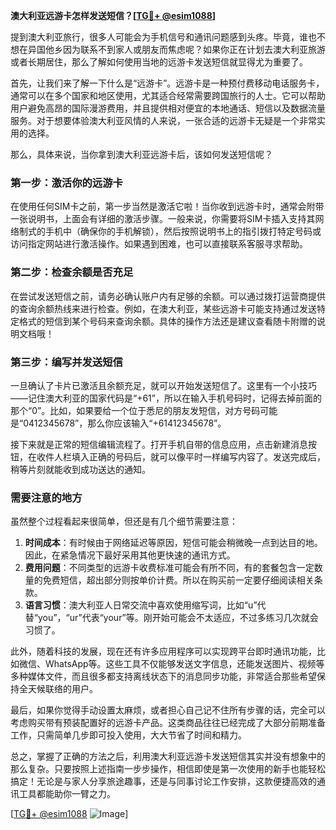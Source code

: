 **澳大利亚远游卡怎样发送短信？[[TG💪+ @esim1088](https://t.me/s/esim1088)]**

提到澳大利亚旅行，很多人可能会为手机信号和通讯问题感到头疼。毕竟，谁也不想在异国他乡因为联系不到家人或朋友而焦虑呢？如果你正在计划去澳大利亚旅游或者长期居住，那么了解如何使用当地的远游卡发送短信就显得尤为重要了。

首先，让我们来了解一下什么是“远游卡”。远游卡是一种预付费移动电话服务卡，通常可以在多个国家和地区使用，尤其适合经常需要跨国旅行的人士。它可以帮助用户避免高昂的国际漫游费用，并且提供相对便宜的本地通话、短信以及数据流量服务。对于想要体验澳大利亚风情的人来说，一张合适的远游卡无疑是一个非常实用的选择。

那么，具体来说，当你拿到澳大利亚远游卡后，该如何发送短信呢？

### 第一步：激活你的远游卡

在使用任何SIM卡之前，第一步当然是激活它啦！当你收到远游卡时，通常会附带一张说明书，上面会有详细的激活步骤。一般来说，你需要将SIM卡插入支持其网络制式的手机中（确保你的手机解锁），然后按照说明书上的指引拨打特定号码或访问指定网站进行激活操作。如果遇到困难，也可以直接联系客服寻求帮助。

### 第二步：检查余额是否充足

在尝试发送短信之前，请务必确认账户内有足够的余额。可以通过拨打运营商提供的查询余额热线来进行检查。例如，在澳大利亚，某些远游卡可能支持通过发送特定格式的短信到某个号码来查询余额。具体的操作方法还是建议查看随卡附赠的说明文档哦！

### 第三步：编写并发送短信

一旦确认了卡片已激活且余额充足，就可以开始发送短信了。这里有一个小技巧——记住澳大利亚的国家代码是“+61”，所以在输入手机号码时，记得去掉前面的那个“0”。比如，如果要给一个位于悉尼的朋友发短信，对方号码可能是“0412345678”，那么你应该输入“+61412345678”。

接下来就是正常的短信编辑流程了。打开手机自带的信息应用，点击新建消息按钮，在收件人栏填入正确的号码后，就可以像平时一样编写内容了。发送完成后，稍等片刻就能收到成功送达的通知。

### 需要注意的地方

虽然整个过程看起来很简单，但还是有几个细节需要注意：

1. **时间成本**：有时候由于网络延迟等原因，短信可能会稍微晚一点到达目的地。因此，在紧急情况下最好采用其他更快速的通讯方式。
2. **费用问题**：不同类型的远游卡收费标准可能会有所不同，有的套餐包含一定数量的免费短信，超出部分则按单价计费。所以在购买前一定要仔细阅读相关条款。
3. **语言习惯**：澳大利亚人日常交流中喜欢使用缩写词，比如“u”代替“you”，“ur”代表“your”等。刚开始可能会不太适应，不过多练习几次就会习惯了。

此外，随着科技的发展，现在还有许多应用程序可以实现跨平台即时通讯功能，比如微信、WhatsApp等。这些工具不仅能够发送文字信息，还能发送图片、视频等多种媒体文件，而且很多都支持离线状态下的消息同步功能，非常适合那些希望保持全天候联络的用户。

最后，如果你觉得手动设置太麻烦，或者担心自己记不住所有步骤的话，完全可以考虑购买带有预装配置好的远游卡产品。这类商品往往已经完成了大部分前期准备工作，只需简单几步即可投入使用，大大节省了时间和精力。

总之，掌握了正确的方法之后，利用澳大利亚远游卡发送短信其实并没有想象中的那么复杂。只要按照上述指南一步步操作，相信即使是第一次使用的新手也能轻松搞定！无论是与家人分享旅途趣事，还是与同事讨论工作安排，这款便捷高效的通讯工具都能助你一臂之力。

[[TG💪+ @esim1088](https://t.me/s/esim1088) ![Image](https://i.postimg.cc/4NQfJmqS/Snipaste-2025-05-13-00-14-12.png)]